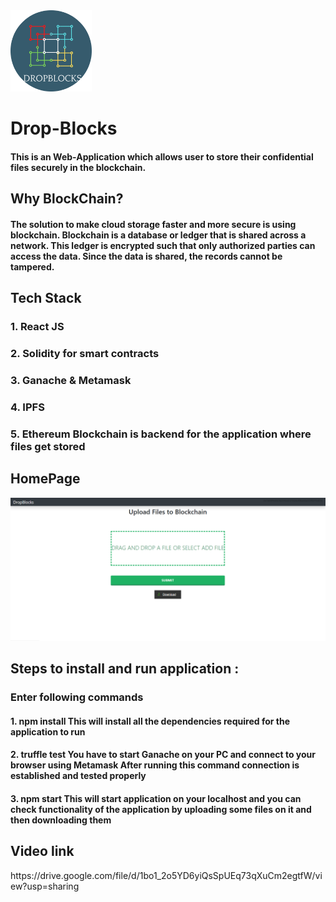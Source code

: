 <img src="images/logo-circular.png" width="130px" height="130px" />
<h1>Drop-Blocks</h1> 
<h4>This is an Web-Application which allows user to store their confidential files securely in the blockchain.</h4>

 <h2>Why BlockChain?</h2>
   <h4>The solution to make cloud storage faster and more secure is using blockchain. Blockchain is a database or ledger that is shared across a network. This ledger is encrypted such that only authorized parties can access the data. Since the data is shared, the records cannot be tampered.</h4>

<h2>Tech Stack</h2>
<h3>1. React JS</h3>
<h3>2. Solidity for smart contracts</h3>
<h3>3. Ganache & Metamask</h3>
<h3>4. IPFS</h3>
<h3>5. Ethereum Blockchain is backend for the application where files get stored</h3>



<h2>HomePage</h2>
<img src="images/Homepage.png">

<h2>Steps to install and run application : </h2> 
<h3>Enter following commands </h3>


<h4>1. npm install 
This will install all the dependencies required for the application to run</h4>

<h4>2. truffle test
You have to start Ganache on your PC and connect to your browser using Metamask 
After running this command connection is established and tested properly </h4>

<h4>3. npm start
This will start application on your localhost and you can check functionality of 
the application by uploading some files on it and then downloading them </h4>


<h2> Video link</h2>
https://drive.google.com/file/d/1bo1_2o5YD6yiQsSpUEq73qXuCm2egtfW/view?usp=sharing

